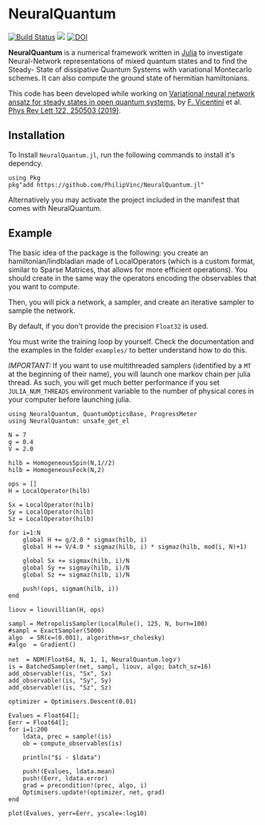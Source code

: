 # NeuralQuantum
[![Build Status](https://travis-ci.org/PhilipVinc/NeuralQuantum.jl.svg?branch=master)](https://travis-ci.org/PhilipVinc/NeuralQuantum.jl) [![](https://img.shields.io/badge/docs-dev-blue.svg)](https://philipvinc.github.io/NeuralQuantum.jl/dev) [![DOI](https://zenodo.org/badge/186389926.svg)](https://zenodo.org/badge/latestdoi/186389926)

**NeuralQuantum** is a numerical framework written in [Julia] to investigate
Neural-Network representations of mixed quantum states and to find the Steady-
State of dissipative Quantum Systems with variational Montecarlo schemes.
It can also compute the ground state of hermitian hamiltonians.

This code has been developed while working on [Variational neural network ansatz for steady states in open quantum systems](https://arxiv.org/abs/1902.10104), by [F. Vicentini] et al. [Phys Rev Lett 122, 250503 (2019)](https://link.aps.org/doi/10.1103/PhysRevLett.122.250503).

## Installation
To Install `NeuralQuantum.jl`, run the following commands to install it's dependcy.
```
using Pkg
pkg"add https://github.com/PhilipVinc/NeuralQuantum.jl"
```

Alternatively you may activate the project included in the manifest that comes with NeuralQuantum.


## Example
The basic idea of the package is the following: you create an hamiltonian/lindbladian made of LocalOperators (which is a custom format, similar to Sparse Matrices, that allows for more efficient operations).
You should create in the same way the operators encoding the observables that you want to compute.


Then, you will pick a network, a sampler, and create an iterative sampler to sample the network.

By default, if you don't provide the precision `Float32` is used.

You must write the training loop by yourself. Check the documentation and the examples in the folder `examples/` to better understand how to do this.

*IMPORTANT:* If you want to use multithreaded samplers (identified by a `MT` at the beginning of their name), you will launch one markov chain per julia thread. As such, you will get much better performance if you set `JULIA_NUM_THREADS` environment variable to the number of physical cores in your computer before launching julia.

```language=julia
using NeuralQuantum, QuantumOpticsBase, ProgressMeter
using NeuralQuantum: unsafe_get_el

N = 7
g = 0.4
V = 2.0

hilb = HomogeneousSpin(N,1//2)
hilb = HomogeneousFock(N,2)

ops = []
H = LocalOperator(hilb)

Sx = LocalOperator(hilb)
Sy = LocalOperator(hilb)
Sz = LocalOperator(hilb)

for i=1:N
    global H += g/2.0 * sigmax(hilb, i)
    global H += V/4.0 * sigmaz(hilb, i) * sigmaz(hilb, mod(i, N)+1)

    global Sx += sigmax(hilb, i)/N
    global Sy += sigmay(hilb, i)/N
    global Sz += sigmaz(hilb, i)/N

    push!(ops, sigmam(hilb, i))
end

liouv = liouvillian(H, ops)

sampl = MetropolisSampler(LocalRule(), 125, N, burn=100)
#sampl = ExactSampler(5000)
algo  = SR(ϵ=(0.001), algorithm=sr_cholesky)
#algo  = Gradient()

net  = NDM(Float64, N, 1, 1, NeuralQuantum.logℒ)
is = BatchedSampler(net, sampl, liouv, algo; batch_sz=16)
add_observable!(is, "Sx", Sx)
add_observable!(is, "Sy", Sy)
add_observable!(is, "Sz", Sz)

optimizer = Optimisers.Descent(0.01)

Evalues = Float64[];
Eerr = Float64[];
for i=1:200
    ldata, prec = sample!(is)
    ob = compute_observables(is)

    println("$i - $ldata")

    push!(Evalues, ldata.mean)
    push!(Eerr, ldata.error)
    grad = precondition!(prec, algo, i)
    Optimisers.update!(optimizer, net, grad)
end

plot(Evalues, yerr=Eerr, yscale=:log10)
```

[Julia]: http://julialang.org
[F. Vicentini]: mailto:filippo.vicentini@univ-paris-diderot.fr
[Filippo Vicentini]: mailto:filippo.vicentini@univ-paris-diderot.fr
